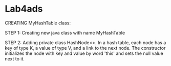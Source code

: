 # Lab4ads
CREATING MyHashTable class:

   STEP 1: Creating new java class with name MyHashTable
   
   STEP 2: Adding private class HashNode<>. In a hash table, each node has a key of type K, a value of type V, and a link to the next node.
   The constructor initializes the node with key and value by word 'this' and sets the null value next to it.
